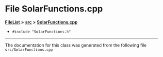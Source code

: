 

# File SolarFunctions.cpp



[**FileList**](files.md) **>** [**src**](dir_68267d1309a1af8e8297ef4c3efbcdba.md) **>** [**SolarFunctions.cpp**](SolarFunctions_8cpp.md)





* `#include "SolarFunctions.h"`


































































------------------------------
The documentation for this class was generated from the following file `src/SolarFunctions.cpp`

